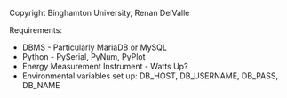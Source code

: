 Copyright Binghamton University, Renan DelValle

Requirements:
*   DBMS - Particularly MariaDB or MySQL
*   Python - PySerial, PyNum, PyPlot
*   Energy Measurement Instrument - Watts Up?
*   Environmental variables set up:
      DB_HOST, DB_USERNAME, DB_PASS, DB_NAME

